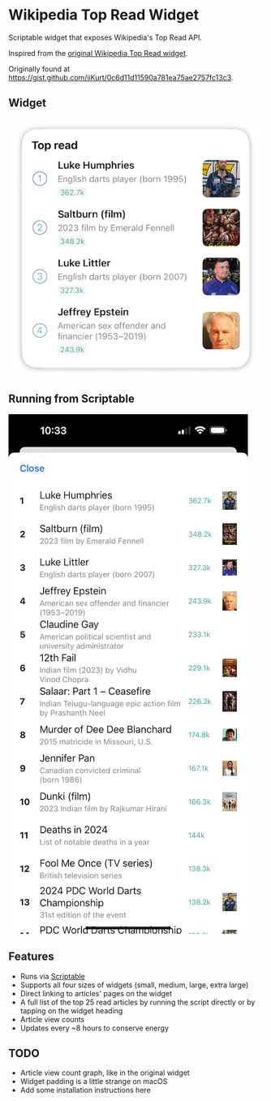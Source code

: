 # Wikipedia Top Read Widget
Scriptable widget that exposes Wikipedia's Top Read API.

Inspired from the [original Wikipedia Top Read widget](https://design.wikimedia.org/blog/2021/04/26/bringing-wikipedia-to-the-homescreen-on-ios.html).

Originally found at https://gist.github.com/iiKurt/0c6d11d11590a781ea75ae2757fc13c3.

## Widget
![Widget screenshot](Widget.png "Title")

## Running from Scriptable
![App screenshot](App.png?raw=true "Title")

## Features
- Runs via [Scriptable](https://scriptable.app)
- Supports all four sizes of widgets (small, medium, large, extra large)
- Direct linking to articles' pages on the widget
- A full list of the top 25 read articles by running the script directly or by tapping on the widget heading
- Article view counts
- Updates every ~8 hours to conserve energy

## TODO
- Article view count graph, like in the original widget
- Widget padding is a little strange on macOS
- Add some installation instructions here

